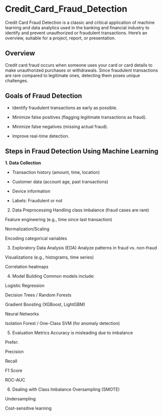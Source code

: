 # Credit_Card_Fraud_Detection
Credit Card Fraud Detection is a classic and critical application of machine learning and data analytics used in the banking and financial industry to identify and prevent unauthorized or fraudulent transactions. Here’s an overview, suitable for a project, report, or presentation.
## Overview
Credit card fraud occurs when someone uses your card or card details to make unauthorized purchases or withdrawals. Since fraudulent transactions are rare compared to legitimate ones, detecting them poses unique challenges.
## Goals of Fraud Detection
- Identify fraudulent transactions as early as possible.

- Minimize false positives (flagging legitimate transactions as fraud).

- Minimize false negatives (missing actual fraud).

 - Improve real-time detection.

## Steps in Fraud Detection Using Machine Learning
 **1. Data Collection**
- Transaction history (amount, time, location)

- Customer data (account age, past transactions)

- Device information

- Labels: Fraudulent or not

2. Data Preprocessing
Handling class imbalance (fraud cases are rare)

Feature engineering (e.g., time since last transaction)

Normalization/Scaling

Encoding categorical variables

3. Exploratory Data Analysis (EDA)
Analyze patterns in fraud vs. non-fraud

Visualizations (e.g., histograms, time series)

Correlation heatmaps

4. Model Building
Common models include:

Logistic Regression

Decision Trees / Random Forests

Gradient Boosting (XGBoost, LightGBM)

Neural Networks

Isolation Forest / One-Class SVM (for anomaly detection)

5. Evaluation Metrics
Accuracy is misleading due to imbalance

Prefer:

Precision

Recall

F1 Score

ROC-AUC

6. Dealing with Class Imbalance
Oversampling (SMOTE)

Undersampling

Cost-sensitive learning

